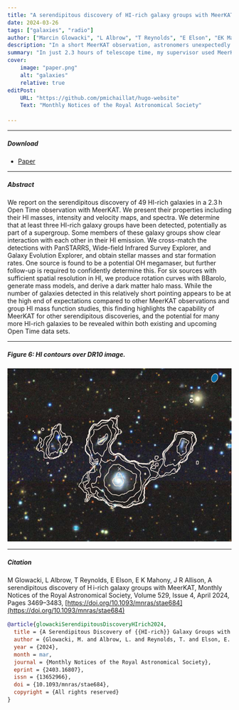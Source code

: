 ```yaml
---
title: "A serendipitous discovery of HI-rich galaxy groups with MeerKAT" 
date: 2024-03-26
tags: ["galaxies", "radio"]
author: ["Marcin Glowacki", "L Albrow", "T Reynolds", "E Elson", "EK Mahony", "JR Allison"]
description: "In a short MeerKAT observation, astronomers unexpectedly found 49 hydrogen-rich galaxies—some interacting in groups—revealing hidden structures and highlighting the telescope’s power to uncover the unseen universe." 
summary: "In just 2.3 hours of telescope time, my supervisor used MeerKAT to discover 49 galaxies rich in hydrogen gas, some of which appear to be interacting as part of larger galaxy groups. By combining radio and optical data, we explored their structures, star formation, and dark matter—showcasing MeerKAT’s exciting potential to uncover hidden galaxies in the universe." 
cover:
    image: "paper.png"
    alt: "galaxies"
    relative: true
editPost:
    URL: "https://github.com/pmichaillat/hugo-website"
    Text: "Monthly Notices of the Royal Astronomical Society"

---
```


---

##### Download

+ [Paper](stae684.pdf)

---

##### Abstract

We report on the serendipitous discovery of 49 HI-rich galaxies in a 2.3 h Open Time observation with MeerKAT. We present their properties including their HI masses, intensity and velocity maps, and spectra. We determine that at least three HI-rich galaxy groups have been detected, potentially as part of a supergroup. Some members of these galaxy groups show clear interaction with each other in their HI emission. We cross-match the detections with PanSTARRS, Wide-field Infrared Survey Explorer, and Galaxy Evolution Explorer, and obtain stellar masses and star formation rates. One source is found to be a potential OH megamaser, but further follow-up is required to confidently determine this. For six sources with sufficient spatial resolution in HI, we produce rotation curves with BBarolo, generate mass models, and derive a dark matter halo mass. While the number of galaxies detected in this relatively short pointing appears to be at the high end of expectations compared to other MeerKAT observations and group HI mass function studies, this finding highlights the capability of MeerKAT for other serendipitous discoveries, and the potential for many more HI-rich galaxies to be revealed within both existing and upcoming Open Time data sets.

---

##### Figure 6: HI contours over DR10 image.

![](paper.png)

---

##### Citation

M Glowacki, L Albrow, T Reynolds, E Elson, E K Mahony, J R Allison, A serendipitous discovery of H i-rich galaxy groups with MeerKAT, Monthly Notices of the Royal Astronomical Society, Volume 529, Issue 4, April 2024, Pages 3469–3483, [https://doi.org/10.1093/mnras/stae684](https://doi.org/10.1093/mnras/stae684)

```BibTeX
@article{glowackiSerendipitousDiscoveryHIrich2024,
  title = {A Serendipitous Discovery of {{HI-rich}} Galaxy Groups with {{MeerKAT}}},
  author = {Glowacki, M. and Albrow, L. and Reynolds, T. and Elson, E. and Mahony, E. K. and Allison, J. R.},
  year = {2024},
  month = mar,
  journal = {Monthly Notices of the Royal Astronomical Society},
  eprint = {2403.16807},
  issn = {13652966},
  doi = {10.1093/mnras/stae684},
  copyright = {All rights reserved}
}
```
